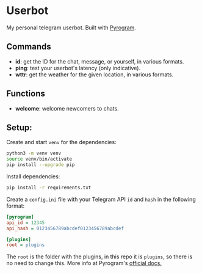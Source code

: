 # Userbot
My personal telegram userbot. Built with [Pyrogram](https://github.com/pyrogram/pyrogram).

## Commands
- **id**: get the ID for the chat, message, or yourself, in various formats.
- **ping**: test your userbot's latency (only indicative).
- **wttr**: get the weather for the given location, in various formats.

## Functions
- **welcome**: welcome newcomers to chats.

## Setup:
Create and start `venv` for the dependencies:
```bash
python3 -m venv venv
source venv/bin/activate
pip install --upgrade pip
```

Install dependencies:
```bash
pip install -r requirements.txt
```

Create a `config.ini` file with your Telegram API `id` and `hash` in the following format:
```ini
[pyrogram]
api_id = 12345
api_hash = 0123456789abcdef0123456789abcdef

[plugins]
root = plugins
```
The `root` is the folder with the plugins, in this repo it is `plugins`, so there is no need to change this.  More info at Pyrogram's [official docs.](https://docs.pyrogram.org/topics/config-file)
